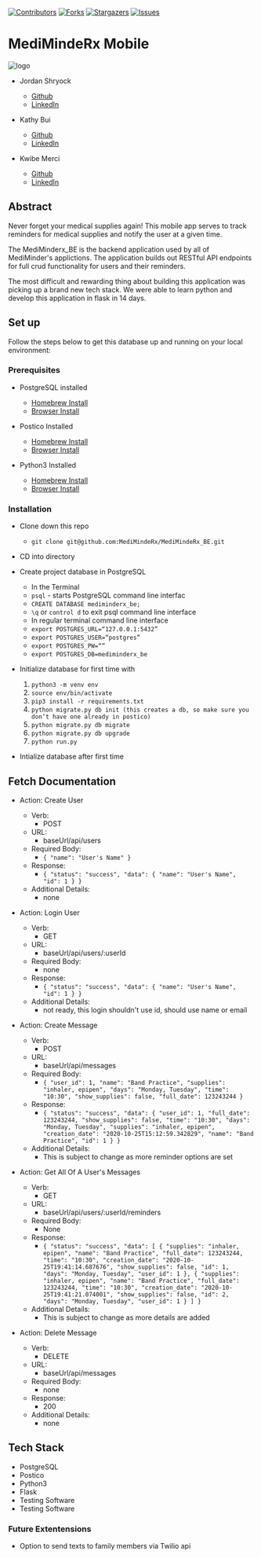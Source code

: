 [![Contributors][contributors-shield]][contributors-url]
[![Forks][forks-shield]][forks-url]
[![Stargazers][stars-shield]][stars-url]
[![Issues][issues-shield]][issues-url]

# MediMindeRx Mobile
  
![logo](./assets/logo.png)</br>

* Jordan Shryock
  * [Github](https://github.com/jordy1611) 
  * [LinkedIn](https://www.linkedin.com/in/jordan-shryock-6a48b9113/)

* Kathy Bui
  * [Github](https://github.com/kathybui732) 
  * [LinkedIn](https://www.linkedin.com/kathytbui/)

* Kwibe Merci
  * [Github](https://github.com/jkwibe) 
  * [LinkedIn](https://www.linkedin.com/kwibe-merci/)


## Abstract
Never forget your medical supplies again! This mobile app serves to track reminders for medical supplies and notify the user at a given time. 

The MediMinderx_BE is the backend application used by all of MediMinder's applictions. The application builds out RESTful API endpoints for full crud functionality for users and their reminders.

The most difficult and rewarding thing about building this application was picking up a brand new tech stack. We were able to learn python and develop this application in flask in 14 days. 

## Set up 
Follow the steps below to get this database up and running on your local environment:

### Prerequisites
* PostgreSQL installed 
  * [Homebrew Install](https://formulae.brew.sh/formula/postgresql)
  * [Browser Install](https://www.postgresql.org/download/)

* Postico Installed 
  * [Homebrew Install](https://formulae.brew.sh/cask/postico)
  * [Browser Install](https://eggerapps.at/postico/)

* Python3 Installed
  * [Homebrew Install](https://formulae.brew.sh/formula/python@3.8)
  * [Browser Install](https://www.python.org/downloads/)


### Installation
* Clone down this repo
  * `git clone git@github.com:MediMindeRx/MediMindeRx_BE.git`

* CD into directory

* Create project database in PostgreSQL
  * In the Terminal
  * `psql` - starts PostgreSQL command line interfac
  * `CREATE DATABASE mediminderx_be;`
  * `\q` or `control d` to exit psql command line interface
  * In regular terminal command line interface
  * `export POSTGRES_URL=“127.0.0.1:5432”`
  * `export POSTGRES_USER=“postgres”`
  * `export POSTGRES_PW=“”`
  * `export POSTGRES_DB=mediminderx_be`

* Initialize database for first time with
  1. `python3 -m venv env`
  2. `source env/bin/activate`
  3. `pip3 install -r requirements.txt`
  4. `python migrate.py db init (this creates a db, so make sure you don’t have one already in postico)`
  5. `python migrate.py db migrate`
  6. `python migrate.py db upgrade`
  7. `python run.py`

* Intialize database after first time


## Fetch Documentation

* Action: Create User
  * Verb: 
    * POST
  * URL: 
    * baseUrl/api/users
  * Required Body: 
    * `{ "name": "User's Name" }`
  * Response: 
    * `{
        "status": "success",
        "data": {
            "name": "User's Name",
            "id": 1
        }
      }`
  * Additional Details:
    * none

* Action: Login User
  * Verb: 
    * GET
  * URL: 
    * baseUrl/api/users/:userId
  * Required Body: 
    * none
  * Response: 
    * `{
        "status": "success",
        "data": {
            "name": "User's Name",
            "id": 1
        }
      }`
  * Additional Details:
    * not ready, this login shouldn't use id, should use name or email

* Action: Create Message
  * Verb: 
    * POST
  * URL: 
    * baseUrl/api/messages
  * Required Body: 
    * `{
        "user_id": 1,
        "name": "Band Practice",
        "supplies": "inhaler, epipen",
        "days": "Monday, Tuesday",
        "time": "10:30",
        "show_supplies": false,
        "full_date": 123243244
      }`
  * Response: 
    * `{
        "status": "success",
        "data": {
            "user_id": 1,
            "full_date": 123243244,
            "show_supplies": false,
            "time": "10:30",
            "days": "Monday, Tuesday",
            "supplies": "inhaler, epipen",
            "creation_date": "2020-10-25T15:12:59.342829",
            "name": "Band Practice",
            "id": 1
        }
      }`
  * Additional Details:
    * This is subject to change as more reminder options are set

* Action: Get All Of A User's Messages
  * Verb: 
    * GET
  * URL: 
    * baseUrl/api/users/:userId/reminders
  * Required Body: 
    * None
  * Response: 
    * `{
        "status": "success",
        "data": [
          {
          "supplies": "inhaler, epipen",
          "name": "Band Practice",
          "full_date": 123243244,
          "time": "10:30",
          "creation_date": "2020-10-25T19:41:14.687676",
          "show_supplies": false,
          "id": 1,
          "days": "Monday, Tuesday",
          "user_id": 1
          },
          {
          "supplies": "inhaler, epipen",
          "name": "Band Practice",
          "full_date": 123243244,
          "time": "10:30",
          "creation_date": "2020-10-25T19:41:21.074001",
          "show_supplies": false,
          "id": 2,
          "days": "Monday, Tuesday",
          "user_id": 1
          }
        ]
      }`
  * Additional Details:
    * This is subject to change as more details are added

* Action: Delete Message
  * Verb: 
    * DELETE
  * URL: 
    * baseUrl/api/messages
  * Required Body: 
    * none
  * Response: 
    * 200
  * Additional Details:
    * none


## Tech Stack 
- PostgreSQL
- Postico
- Python3
- Flask
- Testing Software
- Testing Software

### Future Extentensions
- Option to send texts to family members via Twilio api

<!-- MARKDOWN LINKS & IMAGES -->
<!-- https://www.markdownguide.org/basic-syntax/#reference-style-links -->
[contributors-shield]: https://img.shields.io/github/contributors/MediMindeRx/MediMindeRx-Mobile.svg?style=flat-square
[contributors-url]: https://github.com/MediMindeRx/MediMindeRx-Mobile/graphs/contributors
[forks-shield]: https://img.shields.io/github/forks/MediMindeRx/MediMindeRx-Mobile.svg?style=flat-square
[forks-url]: https://github.com/MediMindeRx/MediMindeRx-Mobile/network/members
[stars-shield]: https://img.shields.io/github/stars/MediMindeRx/MediMindeRx-Mobile.svg?style=flat-square
[stars-url]: https://github.com/MediMindeRx/MediMindeRx-Mobile/stargazers
[issues-shield]: https://img.shields.io/github/issues/MediMindeRx/MediMindeRx-Mobile.svg?style=flat-square
[issues-url]: https://github.com/MediMindeRx/MediMindeRx-Mobile/issues
